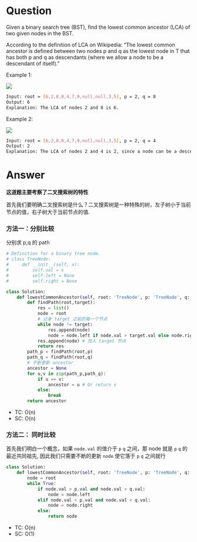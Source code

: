 # Question
Given a binary search tree (BST), find the lowest common ancestor (LCA) of two given nodes in the BST.

According to the definition of LCA on Wikipedia: “The lowest common ancestor is defined between two nodes p and q as the lowest node in T that has both p and q as descendants (where we allow a node to be a descendant of itself).”

Example 1:

![](https://assets.leetcode.com/uploads/2018/12/14/binarysearchtree_improved.png)
```bash
Input: root = [6,2,8,0,4,7,9,null,null,3,5], p = 2, q = 8
Output: 6
Explanation: The LCA of nodes 2 and 8 is 6.
```
Example 2:

![](https://assets.leetcode.com/uploads/2018/12/14/binarysearchtree_improved.png)
```bash
Input: root = [6,2,8,0,4,7,9,null,null,3,5], p = 2, q = 4
Output: 2
Explanation: The LCA of nodes 2 and 4 is 2, since a node can be a descendant of itself according to the LCA definition.
```

# Answer
**这道题主要考察了二叉搜索树的特性**

首先我们要明确二叉搜索树是什么？二叉搜索树是一种特殊的树，左子树小于当前节点的值，右子树大于当前节点的值.

### 方法一：分别比较
分别求 p,q 的 path
```python
# Definition for a binary tree node.
# class TreeNode:
#     def __init__(self, x):
#         self.val = x
#         self.left = None
#         self.right = None

class Solution:
    def lowestCommonAncestor(self, root: 'TreeNode', p: 'TreeNode', q: 'TreeNode') -> 'TreeNode':
        def findPath(root,target):
            res = list()
            node = root
            # 记录 target 之前的每一个节点
            while node != target:
                res.append(node)
                node = node.left if node.val > target.val else node.right
            res.append(node) # 加入 target 节点
            return res
        path_p = findPath(root,p)
        path_q = findPath(root,q)
        # 不断更新 ancestor
        ancestor = None
        for u,v in zip(path_p,path_q):
            if u == v:
                ancestor = u # Or return v
            else:
                break
        return ancestor
```
- TC: O(n)
- SC: O(n)

### 方法二： 同时比较
首先我们明白一个概念，如果 `node.val` 的值介于 `p` `q` 之间，那 node 就是 `p` `q` 的最近共同祖先, 因此我们只需要不断的更新 `node` 使它落于 `p` `q`  之间就行
```python
class Solution:
    def lowestCommonAncestor(self, root: 'TreeNode', p: 'TreeNode', q: 'TreeNode') -> 'TreeNode':
        node = root
        while True:
            if node.val > p.val and node.val > q.val:
                node = node.left
            elif node.val < p.val and node.val < q.val:
                node = node.right
            else:
                return node
```
- TC: O(n)
- SC: O(1)


